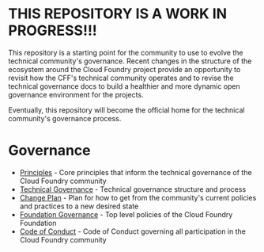 # THIS REPOSITORY IS A WORK IN PROGRESS!!!

This repository is a starting point for the community to use to evolve the technical community's governance. Recent changes in the structure of the ecosystem around the Cloud Foundry project provide an opportunity to revisit how the CFF's technical community operates and to revise the technical governance docs to build a healthier and more dynamic open governance environment for the projects.

Eventually, this repository will become the official home for the technical community's governance process.

# Governance
* [Principles](PRINCIPLES.md) - Core principles that inform the technical governance of the Cloud Foundry community
* [Technical Governance](GOVERNANCE.md) - Technical governance structure and process
* [Change Plan](CHANGEPLAN.md) - Plan for how to get from the community's current policies and practices to a new desired state
* [Foundation Governance](https://www.cloudfoundry.org/governance/) - Top level policies of the Cloud Foundry Foundation
* [Code of Conduct](https://www.cloudfoundry.org/code-of-conduct/) - Code of Conduct governing all participation in the Cloud Foundry community
